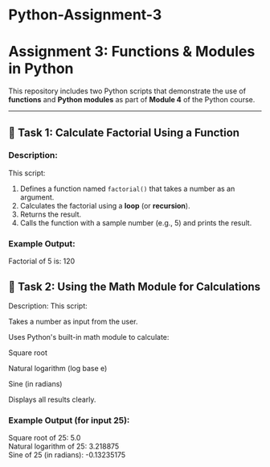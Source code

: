 # Python-Assignment-3
# Assignment 3: Functions & Modules in Python

This repository includes two Python scripts that demonstrate the use of **functions** and **Python modules** as part of **Module 4** of the Python course.

---

## 📌 Task 1: Calculate Factorial Using a Function

### Description:
This script:
1. Defines a function named `factorial()` that takes a number as an argument.
2. Calculates the factorial using a **loop** (or **recursion**).
3. Returns the result.
4. Calls the function with a sample number (e.g., 5) and prints the result.

### Example Output:
Factorial of 5 is: 120

## 📌 Task 2: Using the Math Module for Calculations
Description:
This script:

Takes a number as input from the user.

Uses Python's built-in math module to calculate:

Square root

Natural logarithm (log base e)

Sine (in radians)

Displays all results clearly.

### Example Output (for input 25):

Square root of 25: 5.0  
Natural logarithm of 25: 3.218875  
Sine of 25 (in radians): -0.13235175

